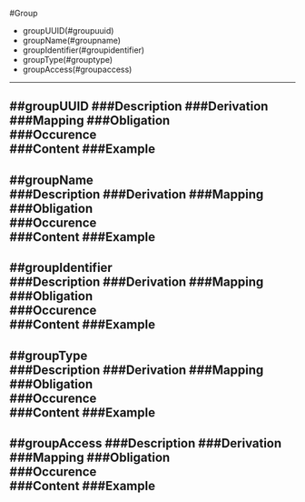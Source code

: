 #Group

* groupUUID(#groupuuid)
* groupName(#groupname)
* groupIdentifier(#groupidentifier)
* groupType(#grouptype)
* groupAccess(#groupaccess)

---------------------
##groupUUID 
###Description
###Derivation
###Mapping
###Obligation	
###Occurence	
###Content 
###Example
---------------------
##groupName  
###Description
###Derivation
###Mapping
###Obligation	
###Occurence	
###Content 
###Example
----------------------
##groupIdentifier  
###Description
###Derivation
###Mapping
###Obligation	
###Occurence	
###Content 
###Example
----------------------
##groupType  
###Description
###Derivation
###Mapping
###Obligation	
###Occurence	
###Content 
###Example
----------------------
##groupAccess 
###Description
###Derivation
###Mapping
###Obligation	
###Occurence	
###Content 
###Example
----------------------
